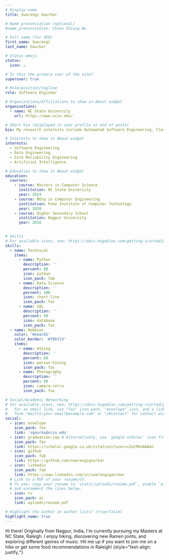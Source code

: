 ```yaml
---
# Display name
title: Swarangi Gaurkar

# Name pronunciation (optional)
#name_pronunciation: Chien Shiung Wu

# Full name (for SEO)
first_name: Swarangi
last_name: Gaurkar

# Status emoji
status:
  icon: ☕️

# Is this the primary user of the site?
superuser: true

# Role/position/tagline
role: Software Engineer

# Organizations/Affiliations to show in About widget
organizations:
  - name: NC State University
    url: https://www.ncsu.edu/

# Short bio (displayed in user profile at end of posts)
bio: My research interests include Automated Software Engineering, Cloud Computing  and Machine Learning.

# Interests to show in About widget
interests:
  - Software Engineering
  - Data Engineering
  - Site Reliability Engineering
  - Artificial Intelligence

# Education to show in About widget
education:
  courses:
    - course: Masters in Computer Science
      institution: NC State University
      year: 2024
    - course: BEng in Computer Engineering
      institution: Pune Institute of Computer Technology
      year: 2020
    - course: Higher Secondary School
      institution: Nagpur University
      year: 2016
    

# Skills
# For available icons, see: https://docs.hugoblox.com/getting-started/page-builder/#icons
skills:
  - name: Technical
    items:
      - name: Python
        description: ''
        percent: 80
        icon: python
        icon_pack: fab
      - name: Data Science
        description: ''
        percent: 100
        icon: chart-line
        icon_pack: fas
      - name: SQL
        description: ''
        percent: 40
        icon: database
        icon_pack: fas
  - name: Hobbies
    color: '#eeac02'
    color_border: '#f0bf23'
    items:
      - name: Hiking
        description: ''
        percent: 60
        icon: person-hiking
        icon_pack: fas
      - name: Photography
        description: ''
        percent: 80
        icon: camera-retro
        icon_pack: fas

# Social/Academic Networking
# For available icons, see: https://docs.hugoblox.com/getting-started/page-builder/#icons
#   For an email link, use "fas" icon pack, "envelope" icon, and a link in the
#   form "mailto:your-email@example.com" or "/#contact" for contact widget.
social:
  - icon: envelope
    icon_pack: fas
    link: 'sgaurka@ncsu.edu'
  - icon: graduation-cap # Alternatively, use `google-scholar` icon from `ai` icon pack
    icon_pack: fas
    link: https://scholar.google.co.uk/citations?user=sIwtMXoAAAAJ
  - icon: github
    icon_pack: fab
    link: https://github.com/swarangigaurkar
  - icon: linkedin
    icon_pack: fab
    link: https://www.linkedin.com/in/swarangigaurkar
  # Link to a PDF of your resume/CV.
  # To use: copy your resume to `static/uploads/resume.pdf`, enable `ai` icons in `params.yaml`,
  # and uncomment the lines below.
  - icon: cv
    icon_pack: ai
    link: uploads/resume.pdf

# Highlight the author in author lists? (true/false)
highlight_name: true
---
```


Hi there! Originally from Nagpur, India, I'm currently pursuing my Masters at NC State, Raleigh. I enjoy hiking, discovering new Ramen joints, and exploring different genres of music. Hit me up if you want to join me on a hike or get some food recommendations in Raleigh!
{style="text-align: justify;"}
